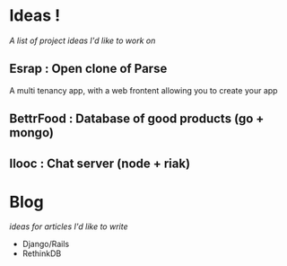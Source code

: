 # Ideas !

_A list of project ideas I'd like to work on_

## Esrap : Open clone of Parse

A multi tenancy app, with a web frontent allowing you to create your app

## BettrFood : Database of good products (go + mongo)

## Ilooc : Chat server (node + riak)


# Blog

_ideas for articles I'd like to write_


- Django/Rails
- RethinkDB
